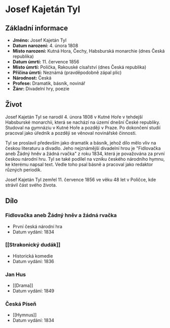 # Josef Kajetán Tyl
## Základní informace
- **Jméno:** Josef Kajetán Tyl
- **Datum narození:** 4. února 1808
- **Místo narození:** Kutná Hora, Čechy, Habsburská monarchie (dnes Česká republika)
- **Datum úmrtí:** 11. července 1856
- **Místo úmrtí:** Polička, Rakouské císařství (dnes Česká republika)
- **Příčina úmrtí:** Neznámá (pravděpodobně zápal plic)
- **Národnost:** Česká
- **Profese:** Dramatik, básník, novinář
- **Žánr:** Divadelní hry, poezie

## Život
Josef Kajetán Tyl se narodil 4. února 1808 v Kutné Hoře v tehdejší Habsburské monarchii, která se nachází na území dnešní České republiky. Studoval na gymnáziu v Kutné Hoře a později v Praze. Po dokončení studií pracoval jako úředník a později se věnoval novinářské činnosti.

Tyl se proslavil především jako dramatik a básník, jehož dílo mělo vliv na českou literaturu a divadlo. Jeho nejznámější divadelní hrou je "Fidlovačka aneb Žádný hněv a žádná rvačka" z roku 1834, která je považována za první českou národní hru. Tyl se také podílel na vzniku českého národního hymnu, ke kterému napsal text. Vedle toho psal básně a pracoval jako redaktor různých periodik.

Josef Kajetán Tyl zemřel 11. července 1856 ve věku 48 let v Poličce, kde strávil část svého života.

## Dílo
### Fidlovačka aneb Žádný hněv a žádná rvačka
- První česká národní hra
- Datum vydání: 1834

### [[Strakonický dudák]]
- Historická komedie
- Datum vydání: 1836

### Jan Hus
- [[Drama]]
- Datum vydání: 1849

### Česká Píseň
- [[Hymnus]]
- Datum vydání: 1834